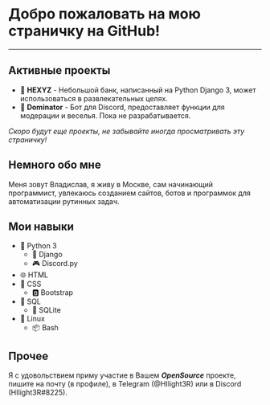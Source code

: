 # Добро пожаловать на мою страничку на GitHub!
---
## Активные проекты

- 🔶 **HEXYZ** - Небольшой банк, написанный на Python Django 3, может использоваться в развлекательных целях.
- 💠 **Dominator** - Бот для Discord, предоставляет функции для модерации и веселья. Пока не разрабатывается.

*Скоро будут еще проекты, не забывайте иногда просматривать эту страничку!*
## Немного обо мне
Меня зовут Владислав, я живу в Москве, сам начинающий программист, увлекаюсь созданием сайтов, ботов и программок для автоматизации рутинных задач.
## Мои навыки
- 🐍 Python 3
  - 🚬 Django
  - 🎮 Discord.py
- 🌐 HTML
- 📃 CSS
  - 🅱 Bootstrap
- 🌌 SQL
  - 🔰 SQLite
- 🐧 Linux
  - 📦 Bash
## Прочее
Я с удовольствием приму участие в Вашем ***OpenSource*** проекте, пишите на почту (в профиле), в Telegram (@HIlight3R) или в Discord (HIlight3R#8225).
